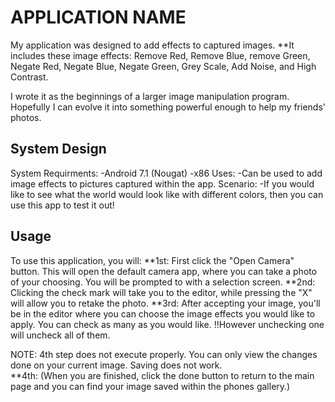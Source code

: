 # APPLICATION NAME
  My application was designed to add effects to captured images. 
  **It includes these image effects: Remove Red, Remove Blue, remove Green, Negate Red, Negate Blue, Negate Green, Grey Scale, Add Noise,                                      and High Contrast. 
 
I wrote it as the beginnings of a larger image manipulation program. Hopefully I can evolve it into something powerful enough to help my friends' photos. 

## System Design 
System Requirments:
  -Android 7.1 (Nougat)
  -x86
Uses:
  -Can be used to add image effects to pictures captured within the app. 
Scenario:
  -If you would like to see what the world would look like with different colors, then you can use this app to test it out!

## Usage
  To use this application, you will:
**1st: First click the "Open Camera" button. This will open the default camera app, where you can take a photo of your choosing. You will        be prompted to with a selection screen. 
**2nd: Clicking the check mark will take you to the editor, while pressing the "X" will allow you to retake the photo. 
**3rd: After accepting your image, you'll be in the editor where you can choose the image effects you would like to apply. You can check          as many as you would like.
       !!However unchecking one will uncheck all of them. 
 
NOTE: 4th step does not execute properly. You can only view the changes done on your current image. Saving does not work.  
**4th: (When you are finished, click the done button to return to the main page and you can find your image saved within the phones                gallery.) 
